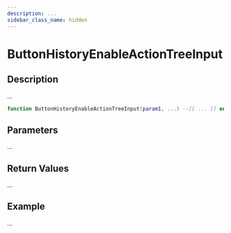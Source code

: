 ```yaml
---
description: ...
sidebar_class_name: hidden
---
```


# ButtonHistoryEnableActionTreeInput

## Description

...

```lua
function ButtonHistoryEnableActionTreeInput(param1, ...) --[[ ... ]] end
```

## Parameters

...

## Return Values

...

## Example

...

